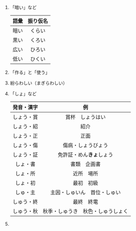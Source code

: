 1. 「暗い」など

   | 語彙 | 振り仮名 |
   | :--: | :------: |
   | 暗い |  くらい  |
   | 黒い |  くろい  |
   | 広い |  ひろい  |
   | 低い |  ひくい  |

2. 「作る」と「使う」

3. 紛らわしい（まぎらわしい）

4. 「しょ」など

   | 発音・漢字 |                 例                 |
   | :--------: | :--------------------------------: |
   | しょう・賞 |          賞杯　しょうはい          |
   | しょう・紹 |                紹介                |
   | しょう・正 |                正面                |
   | しょう・傷 |         傷病・しょうびょう         |
   | しょう・証 |     免許証・めん**きょ**しょう     |
   |  しょ・書  |            書類　企画書            |
   |  しょ・所  |             近所　場所             |
   |  しょ・初  |             最初　初級             |
   |  しゅ・主  |    主因・しゅいん　首位・しゅい    |
   | しゅう・終 |             最終　終電             |
   | しゅう・秋 | 秋季・しゅうき　秋色・しゅうしょく |

5. 